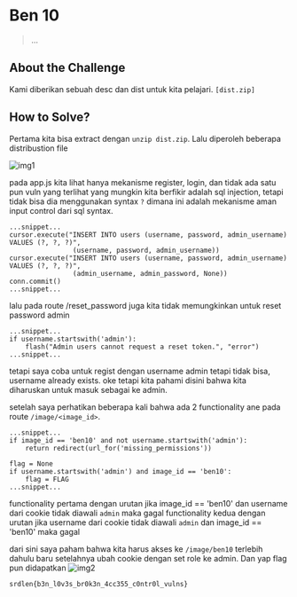 # Ben 10
> ...


## About the Challenge
Kami diberikan sebuah desc dan dist untuk kita pelajari.
`[dist.zip]`

## How to Solve?
Pertama kita bisa extract dengan `unzip dist.zip`. Lalu diperoleh beberapa distribustion file

![img1](images/img1.png)

pada app.js kita lihat hanya mekanisme register, login, dan tidak ada satu pun vuln yang terlihat yang mungkin kita berfikir adalah sql injection, tetapi tidak bisa dia menggunakan syntax `?` dimana ini adalah mekanisme aman input control dari sql syntax.
```
...snippet...
cursor.execute("INSERT INTO users (username, password, admin_username) VALUES (?, ?, ?)",
                (username, password, admin_username))
cursor.execute("INSERT INTO users (username, password, admin_username) VALUES (?, ?, ?)",
                (admin_username, admin_password, None))
conn.commit()
...snippet...
```

lalu pada route /reset_password juga kita tidak memungkinkan untuk reset password admin

```
...snippet...
if username.startswith('admin'):
    flash("Admin users cannot request a reset token.", "error")
...snippet...
```


tetapi saya coba untuk regist dengan username admin tetapi tidak bisa, username already exists. oke tetapi kita pahami disini bahwa kita diharuskan untuk masuk sebagai ke admin. 

setelah saya perhatikan beberapa kali bahwa ada 2 functionality ane pada route `/image/<image_id>`. 
```
...snippet...
if image_id == 'ben10' and not username.startswith('admin'):
    return redirect(url_for('missing_permissions'))

flag = None
if username.startswith('admin') and image_id == 'ben10':
    flag = FLAG
...snippet...
```

functionality pertama dengan urutan jika image_id == 'ben10' dan username dari cookie tidak diawali `admin` maka gagal 
functionality kedua dengan urutan jika username dari cookie tidak diawali `admin` dan image_id == 'ben10' maka gagal 

dari sini saya paham bahwa kita harus akses ke `/image/ben10` terlebih dahulu baru setelahnya ubah cookie dengan set role ke admin. Dan yap flag pun didapatkan
![img2](images/img2.png)

```
srdlen{b3n_l0v3s_br0k3n_4cc355_c0ntr0l_vulns}
```

